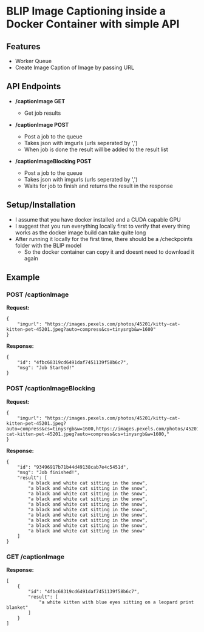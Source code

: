 # **BLIP Image Captioning inside a Docker Container with simple API**
## **Features**
- Worker Queue
- Create Image Caption of Image by passing URL

## **API Endpoints**
- **/captionImage GET**
    - Get job results

- **/captionImage POST**
    - Post a job to the queue
    - Takes json with imgurls  (urls seperated by ',')
    - When job is done the result will be added to the result list

- **/captionImageBlocking POST**
    - Post a job to the queue
    - Takes json with imgurls (urls seperated by ',')
    - Waits for job to finish and returns the result in the response


## **Setup/Installation**
- I assume that you have docker installed and a CUDA capable GPU
- I suggest that you run everything locally first to verify that every thing works as the docker image build can take quite long
- After running it locally for the first time, there should be a /checkpoints folder with the BLIP model
    - So the docker container can copy it and doesnt need to download it again

## Example

### **POST /captionImage**
**Request:**
```
{
    "imgurl": "https://images.pexels.com/photos/45201/kitty-cat-kitten-pet-45201.jpeg?auto=compress&cs=tinysrgb&w=1600"
}
```
**Response:**
```
{
    "id": "4fbc68319cd6491daf7451139f58b6c7",
    "msg": "Job Started!"
}
```
### **POST /captionImageBlocking**
**Request:**
```
{
    "imgurl": "https://images.pexels.com/photos/45201/kitty-cat-kitten-pet-45201.jpeg?auto=compress&cs=tinysrgb&w=1600,https://images.pexels.com/photos/45201/kitty-cat-kitten-pet-45201.jpeg?auto=compress&cs=tinysrgb&w=1600,"
}
```
**Response:**
```
{
    "id": "93496917b71b44d49138cab7e4c5451d",
    "msg": "Job finished!",
    "result": [
        "a black and white cat sitting in the snow",
        "a black and white cat sitting in the snow",
        "a black and white cat sitting in the snow",
        "a black and white cat sitting in the snow",
        "a black and white cat sitting in the snow",
        "a black and white cat sitting in the snow",
        "a black and white cat sitting in the snow",
        "a black and white cat sitting in the snow",
        "a black and white cat sitting in the snow",
        "a black and white cat sitting in the snow"
    ]
}
```
### **GET /captionImage**
**Response:**
```
[
    {
        "id": "4fbc68319cd6491daf7451139f58b6c7",
        "result": [
            "a white kitten with blue eyes sitting on a leopard print blanket"
        ]
    }
]
```